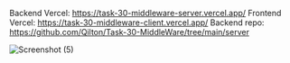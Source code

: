 Backend Vercel: https://task-30-middleware-server.vercel.app/
Frontend Vercel: https://task-30-middleware-client.vercel.app/
Backend repo: https://github.com/Qilton/Task-30-MiddleWare/tree/main/server

![Screenshot (5)](https://github.com/user-attachments/assets/db3c6127-b261-4fa7-9382-811d54deb4bb)
